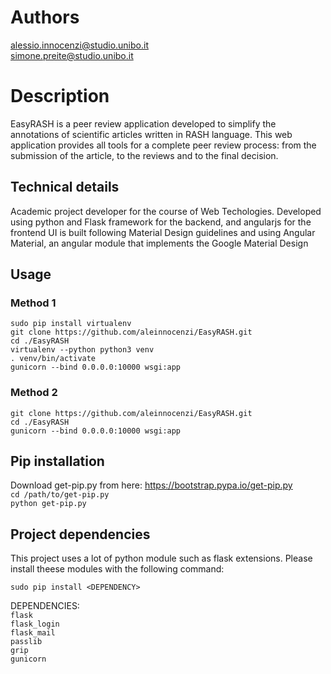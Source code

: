 
# Authors

alessio.innocenzi@studio.unibo.it  
simone.preite@studio.unibo.it

# Description

EasyRASH is a peer review application developed to simplify the annotations of scientific articles written in RASH language.
This web application provides all tools for a complete peer review process: from the submission of the article, to the reviews and to the final decision.

## Technical details

Academic project developer for the course of Web Techologies.
Developed using python and Flask framework for the backend, and angularjs for the frontend
UI is built following Material Design guidelines and using Angular Material, an angular module 
that implements the Google Material Design

## Usage

### Method 1

`sudo pip install virtualenv`  
`git clone https://github.com/aleinnocenzi/EasyRASH.git`  
`cd ./EasyRASH`  
`virtualenv --python python3 venv`  
`. venv/bin/activate`  
`gunicorn --bind 0.0.0.0:10000 wsgi:app`  

### Method 2

`git clone https://github.com/aleinnocenzi/EasyRASH.git`  
`cd ./EasyRASH`  
`gunicorn --bind 0.0.0.0:10000 wsgi:app`  

## Pip installation

Download get-pip.py from here: https://bootstrap.pypa.io/get-pip.py  
`cd /path/to/get-pip.py`  
`python get-pip.py`  

## Project dependencies

This project uses a lot of python module such as flask extensions.
Please install theese modules with the following command:

`sudo pip install <DEPENDENCY>`

DEPENDENCIES:  
`flask`  
`flask_login`  
`flask_mail`  
`passlib`  
`grip`  
`gunicorn`  